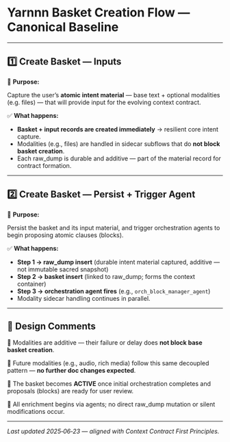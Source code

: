 # Yarnnn Basket Creation Flow — Canonical Baseline

---

## 1️⃣ **Create Basket — Inputs**

👑 **Purpose:**

Capture the user’s **atomic intent material** — base text + optional modalities (e.g. files) — that will provide input for the evolving context contract.

✅ **What happens:**

- **Basket + input records are created immediately** → resilient core intent capture.
- Modalities (e.g., files) are handled in sidecar subflows that do **not block basket creation**.
- Each raw_dump is durable and additive — part of the material record for contract formation.

---

## 2️⃣ **Create Basket — Persist + Trigger Agent**

👑 **Purpose:**

Persist the basket and its input material, and trigger orchestration agents to begin proposing atomic clauses (blocks).

✅ **What happens:**

- **Step 1 → raw_dump insert** (durable intent material captured, additive — not immutable sacred snapshot)
- **Step 2 → basket insert** (linked to raw_dump; forms the context container)
- **Step 3 → orchestration agent fires** (e.g., `orch_block_manager_agent`)
- Modality sidecar handling continues in parallel.

---

## 🌱 **Design Comments**

📌 Modalities are additive — their failure or delay does **not block base basket creation**.

📌 Future modalities (e.g., audio, rich media) follow this same decoupled pattern — **no further doc changes expected**.

📌 The basket becomes **ACTIVE** once initial orchestration completes and proposals (blocks) are ready for user review.

📌 All enrichment begins via agents; no direct raw_dump mutation or silent modifications occur.

---

*Last updated 2025‑06‑23 — aligned with Context Contract First Principles.*
